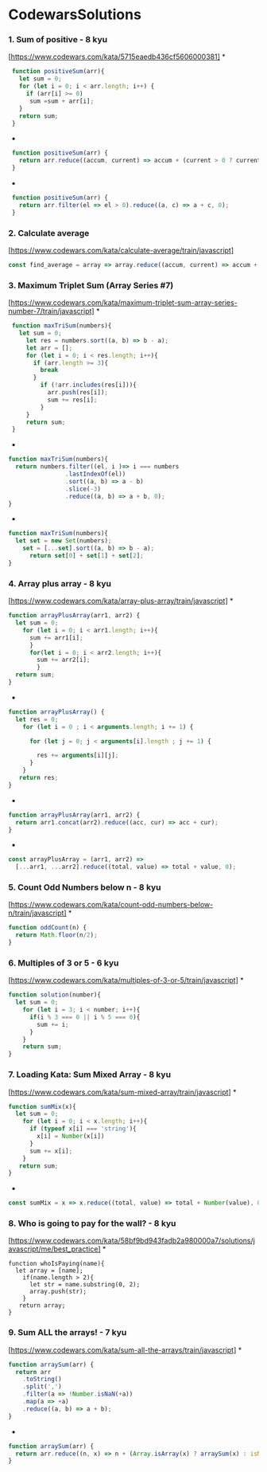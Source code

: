 # CodewarsSolutions
### 1. Sum of positive - 8 kyu
[https://www.codewars.com/kata/5715eaedb436cf5606000381]
* 
```javaScript
 function positiveSum(arr){
   let sum = 0;
   for (let i = 0; i < arr.length; i++) {
     if (arr[i] >= 0) 
      sum =sum + arr[i];
   }
   return sum;
 }
``` 
*
```javaScript
 function positiveSum(arr) {
   return arr.reduce((accum, current) => accum + (current > 0 ? current : 0), 0);
 }
```
*
```javaScript
 function positiveSum(arr) {
   return arr.filter(el => el > 0).reduce((a, c) => a + c, 0);
 }
``` 
 
### 2. Calculate average
 [https://www.codewars.com/kata/calculate-average/train/javascript]
```javaScript
const find_average = array => array.reduce((accum, current) => accum + current,0) / array.length;
```  
### 3.  Maximum Triplet Sum (Array Series #7)
[https://www.codewars.com/kata/maximum-triplet-sum-array-series-number-7/train/javascript]
* 
```javaScript
 function maxTriSum(numbers){
   let sum = 0;
     let res = numbers.sort((a, b) => b - a);
     let arr = [];
     for (let i = 0; i < res.length; i++){
       if (arr.length >= 3){
         break
       }
         if (!arr.includes(res[i])){
           arr.push(res[i]);
           sum += res[i];
         }
     }
     return sum;
 }
```
* 
```javaScript
function maxTriSum(numbers){
  return numbers.filter((el, i )=> i === numbers
                .lastIndexOf(el))
                .sort((a, b) => a - b)
                .slice(-3)
                .reduce((a, b) => a + b, 0);
}
``` 
*
```javaScript
function maxTriSum(numbers){
  let set = new Set(numbers);
    set = [...set].sort((a, b) => b - a);
      return set[0] + set[1] + set[2];
}
```
 ### 4. Array plus array - 8 kyu
 [https://www.codewars.com/kata/array-plus-array/train/javascript]
 *
 ```javaScript
 function arrayPlusArray(arr1, arr2) {
   let sum = 0;
     for (let i = 0; i < arr1.length; i++){
       sum += arr1[i];
       }
       for(let i = 0; i < arr2.length; i++){
         sum += arr2[i];
         }
   return sum; 
 }
 ```
 *
 ```javaScript
 function arrayPlusArray() {
   let res = 0;
     for (let i = 0 ; i < arguments.length; i += 1) {
 
       for (let j = 0; j < arguments[i].length ; j += 1) {
 
         res += arguments[i][j];
       }
     }
    return res;
 }
```
*
```javaScript
function arrayPlusArray(arr1, arr2) {
  return arr1.concat(arr2).reduce((acc, cur) => acc + cur);
}
```
*
```javaScript
const arrayPlusArray = (arr1, arr2) =>
  [...arr1, ...arr2].reduce((total, value) => total + value, 0);
  ```
### 5. Count Odd Numbers below n - 8 kyu
[https://www.codewars.com/kata/count-odd-numbers-below-n/train/javascript]
*
```javaScript
function oddCount(n) {
  return Math.floor(n/2);
}
```
### 6. Multiples of 3 or 5 - 6 kyu
[https://www.codewars.com/kata/multiples-of-3-or-5/train/javascript]
*
```javaScript
function solution(number){
  let sum = 0; 
    for (let i = 3; i < number; i++){
      if(i % 3 === 0 || i % 5 === 0){
        sum += i;
      }
    }
    return sum;
}
```
### 7. Loading Kata: Sum Mixed Array - 8 kyu
[https://www.codewars.com/kata/sum-mixed-array/train/javascript]
*
```javaScript
function sumMix(x){
  let sum = 0;
    for (let i = 0; i < x.length; i++){
      if (typeof x[i] === 'string'){
        x[i] = Number(x[i])
      }
      sum += x[i]; 
    }
   return sum; 
} 
```
*
```javaScript
const sumMix = x => x.reduce((total, value) => total + Number(value), 0);
```
### 8. Who is going to pay for the wall? - 8 kyu
[https://www.codewars.com/kata/58bf9bd943fadb2a980000a7/solutions/javascript/me/best_practice]
*
```
function whoIsPaying(name){
  let array = [name];
    if(name.length > 2){
      let str = name.substring(0, 2);
      array.push(str); 
    }
   return array; 
}
```
### 9. Sum ALL the arrays! - 7 kyu
[https://www.codewars.com/kata/sum-all-the-arrays/train/javascript]
*
```javaScript
function arraySum(arr) {
  return arr
    .toString()
    .split(',')
    .filter(a => !Number.isNaN(+a))
    .map(a => +a)
    .reduce((a, b) => a + b);
}
```
*
```javaScript
function arraySum(arr) {
  return arr.reduce((n, x) => n + (Array.isArray(x) ? arraySum(x) : isNaN(x) ? 0 : x), 0)
}
```
